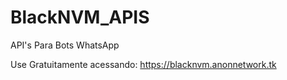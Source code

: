 # BlackNVM_APIS
API's Para Bots WhatsApp


Use Gratuitamente acessando: https://blacknvm.anonnetwork.tk
